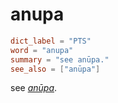 # anupa

``` toml
dict_label = "PTS"
word = "anupa"
summary = "see anūpa."
see_also = ["anūpa"]
```

see *[anūpa](anūpa.md)*.

